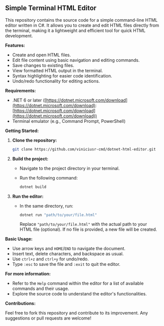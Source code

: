 ## Simple Terminal HTML Editor

This repository contains the source code for a simple command-line HTML editor written in C#. It allows you to create and edit HTML files directly from the terminal, making it a lightweight and efficient tool for quick HTML development.

**Features:**

* Create and open HTML files.
* Edit file content using basic navigation and editing commands.
* Save changes to existing files.
* View formatted HTML output in the terminal.
* Syntax highlighting for easier code identification.
* Undo/redo functionality for editing actions.

**Requirements:**

* .NET 6 or later ([https://dotnet.microsoft.com/download](https://dotnet.microsoft.com/download): [https://dotnet.microsoft.com/download](https://dotnet.microsoft.com/download))
* Terminal emulator (e.g., Command Prompt, PowerShell)

**Getting Started:**

1. **Clone the repository:**

   ```bash
   git clone https://github.com/viniciusr-cmd/dotnet-html-editor.git
   ```

2. **Build the project:**

   - Navigate to the project directory in your terminal.
   - Run the following command:

     ```bash
     dotnet build
     ```

3. **Run the editor:**

   - In the same directory, run:

     ```bash
     dotnet run "path/to/your/file.html"
     ```

     Replace `"path/to/your/file.html"` with the actual path to your HTML file (optional). If no file is provided, a new file will be created.

**Basic Usage:**

* Use arrow keys and `HOME`/`END` to navigate the document.
* Insert text, delete characters, and backspace as usual.
* Use `ctrl+z` and `ctrl+y` for undo/redo.
* Type `:esc` to save the file and `:exit` to quit the editor.

**For more information:**

* Refer to the `Help` command within the editor for a list of available commands and their usage.
* Explore the source code to understand the editor's functionalities.

**Contributions:**

Feel free to fork this repository and contribute to its improvement. Any suggestions or pull requests are welcome!
